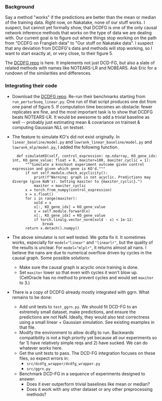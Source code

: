 ### Background

Say a method "works" if the predictions are better than the mean or median of the training data. Right now, on Nakatake, none of our stuff works. I suspect, but cannot yet formally show, that DCDFG is one of the only causal network inference methods that works on the type of data we are dealing with. Our current goal is to figure out where things stop working on the path from "DCDFG on Frangieh data" to "Our stuff on Nakatake data". I suspect that any deviation from DCDFG's data and methods will stop working, so I want to start exactly at, or very close, to their figure 5. 

The [DCDFG repo](https://github.com/Genentech/dcdfg) is here. It implements not just DCD-FG, but also a slate of related methods with names like NOTEARS-LR and NOBEARS. Ask Eric for a rundown of the similarities and differences. 

### Integrating their code 

- Download the [DCDFG repo](https://github.com/Genentech/dcdfg). Re-run their benchmarks starting from `run_perturbseq_linear.py`. One run of that script produces one dot from one panel of figure 5. If computation time becomes an obstacle: fewer replicates are fine, and the most important task is to show that DCDFG beats NOTEARS-LR. It would be awesome to add a trivial baseline as well -- probably just estimating mean & covariance on trainset & computing Gaussian NLL on testset.
- The feature to simulate KO's did not exist originally. In `linear_baseline/model.py` and `lowrank_linear_baseline/model.py` and `lowrank_mlp/model.py`, I added the following function.  

        def simulateKO(self, control_expression: np.ndarray, KO_gene_idx: int, KO_gene_value: float = 0, maxiter=100, maxiter_cyclic = 1):
            """Simulate a knockout experiment outcome given control expression and given which gene is KO'd."""
            if not self.module.check_acyclicity():
                print(f"Warning: graph is not acyclic. Predictions may diverge (give NaN's). Setting maxiter to {maxiter_cyclic}.")
                maxiter = maxiter_cyclic
            x = torch.from_numpy(control_expression)
            x = x.float()
            for i in range(maxiter):
                xold = x
                x[:, KO_gene_idx] = KO_gene_value
                x = self.module.forward(x)
                x[:, KO_gene_idx] = KO_gene_value
                if torch.linalg.vector_norm(xold - x) < 1e-12:
                    break
            return x.detach().numpy()

- The above simulator is not well tested. We gotta fix it. It sometimes works, especially for `model="linear"` and `"linearlr"`, but the quality of the results is unclear. For `model="mlplr"`, it returns almost all nans. I believe the nans are due to numerical overflow driven by cycles in the causal graph. Some possible solutions:
    - Make sure the causal graph is acyclic once training is done.
    - Set `maxiter` lower so that even with cycles it won't blow up. (CellOracle has no method to prevent cycles and would set `maxiter` to 3.)
- There is a copy of DCDFG already mostly integrated with ggrn. What remains to be done:
    - Add unit tests to `test_ggrn.py`. We should fit DCD-FG to an extremely small dataset, make predictions, and ensure the predictions are not NaN. Ideally, they would also test correctness using a small linear + Gaussian simulation. See existing examples in that file.
    - Modify the environment to allow dcdfg to run. Backwards compatibility is not a high priority yet because all our experiments so far 1) have relatively simple reqs and 2) have sucked. We can do whatever works here.
    - Get the unit tests to pass. The DCD-FG integration focuses on these files, so expect errors in:
        - `src/dcdfg_wrapper/dcdfg_wrapper.py`
        - `src/ggrn.py`
    - Benchmark DCD-FG in a sequence of experiments designed to answer:
        - Does it ever outperform trivial baselines like mean or median?
        - Does it work with any other dataset or any other preprocessing methods?

